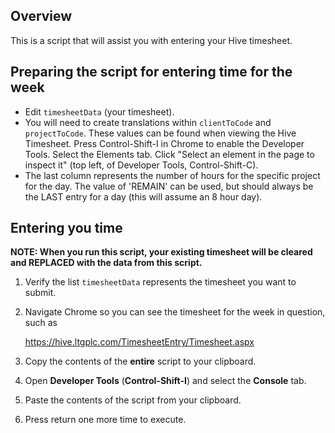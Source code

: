 ## Overview

This is a script that will assist you with entering your Hive timesheet.

## Preparing the script for entering time for the week

 * Edit `timesheetData` (your timesheet).
 * You will need to create translations within `clientToCode` and `projectToCode`.
   These values can be found when viewing the Hive Timesheet. Press Control-Shift-I in
   Chrome to enable the Developer Tools. Select the Elements tab. Click "Select an
   element in the page to inspect it" (top left, of Developer Tools, Control-Shift-C).
 * The last column represents the number of hours for the specific project for the day. 
   The value of 'REMAIN' can be used, but should always be the LAST entry for a day 
   (this will assume an 8 hour day).

## Entering you time

**NOTE: When you run this script, your existing timesheet will be cleared and REPLACED with the data
from this script.**

1. Verify the list `timesheetData` represents the timesheet you want to submit.

2. Navigate Chrome so you can see the timesheet for the week in question, such as

    https://hive.ltgplc.com/TimesheetEntry/Timesheet.aspx

3. Copy the contents of the **entire** script to your clipboard.

4. Open **Developer Tools** (**Control-Shift-I**) and select the **Console** tab.

5. Paste the contents of the script from your clipboard. 

6. Press return one more time to execute.

